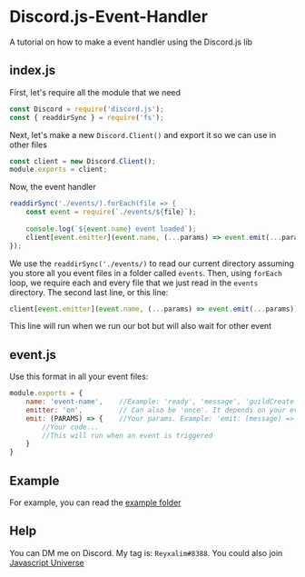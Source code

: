 # Discord.js-Event-Handler
A tutorial on how to make a event handler using the Discord.js lib

## index.js ##
First, let's require all the module that we need
```js
const Discord = require('discord.js');
const { readdirSync } = require('fs');
```


Next, let's make a new `Discord.Client()` and export it so we can use in other files
```js
const client = new Discord.Client();
module.exports = client;
```


Now, the event handler
```js
readdirSync('./events/).forEach(file => {
    const event = require(`./events/${file}`);
    
    console.log(`${event.name} event loaded`);
    client[event.emitter](event.name, (...params) => event.emit(...params));
});
```
We use the `readdirSync('./events/)` to read our current directory assuming you store all you event files in a folder called `events`.
Then, using `forEach` loop, we require each and every file that we just read in the `events` directory.
The second last line, or this line:
```js
client[event.emitter](event.name, (...params) => event.emit(...params));
```
This line will run when we run our bot but will also wait for other event

## event.js ##
Use this format in all your event files:
```js
module.exports = {
    name: 'event-name',    //Example: 'ready', 'message', 'guildCreate'
    emitter: 'on',         // Can also be 'once'. It depends on your event
    emit: (PARAMS) => {    //Your params. Example: 'emit: (message) => {...}', 'emit: (oldMember, newMember) => {...}'
        //Your code...
        //This will run when an event is triggered
    }
}
```
## Example ##
For example, you can read the [example folder](https://github.com/Reyxalim/Discord.js-Event-Handler/tree/main/example)

## Help ##
You can DM me on Discord. My tag is: `Reyxalim#8388`.
You could also join [Javascript Universe](https://discord.gg/ZffDzBwdYN)
